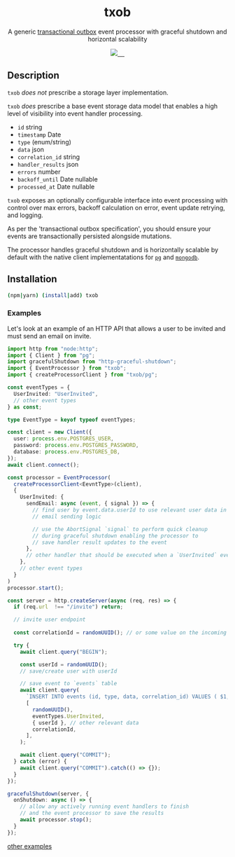 <h1 align="center">txob</h1>
<p align="center">A generic <a href="https://microservices.io/patterns/data/transactional-outbox.html">transactional outbox</a> event processor with graceful shutdown and horizontal scalability</p>
<p align="center">
  <a href="https://codecov.io/gh/dillonstreator/txob" >
    <img src="https://codecov.io/gh/dillonstreator/txob/graph/badge.svg?token=E9M7G67VLL"/>
  </a>
  <a aria-label="NPM version" href="https://www.npmjs.com/package/txob">
    <img alt="" src="https://badgen.net/npm/v/txob?v=0.0.16">
  </a>
  <a aria-label="License" href="https://github.com/dillonstreator/txob/blob/main/LICENSE">
    <img alt="" src="https://badgen.net/npm/license/txob">
  </a>
  <a aria-label="Typescript" href="https://github.com/dillonstreator/txob/blob/main/src/cache.ts">
    <img alt="" src="https://badgen.net/npm/types/txob">
  </a>
  <a aria-label="CodeFactor" href="https://www.codefactor.io/repository/github/dillonstreator/txob">
    <img alt="" src="https://www.codefactor.io/repository/github/dillonstreator/txob/badge">
  </a>
</p>

## Description

`txob` _does not_ prescribe a storage layer implementation.

`txob` _does_ prescribe a base event storage data model that enables a high level of visibility into event handler processing.

- `id` string
- `timestamp` Date
- `type` (enum/string)
- `data` json
- `correlation_id` string
- `handler_results` json
- `errors` number
- `backoff_until` Date nullable
- `processed_at` Date nullable

`txob` exposes an optionally configurable interface into event processing with control over max errors, backoff calculation on error, event update retrying, and logging.

As per the 'transactional outbox specification', you should ensure your events are transactionally persisted alongside mutations.

The processor handles graceful shutdown and is horizontally scalable by default with the native client implementatations for [`pg`](./src/pg/client.ts) and [`mongodb`](./src/mongodb/client.ts).

## Installation

```sh
(npm|yarn) (install|add) txob
```

### Examples

Let's look at an example of an HTTP API that allows a user to be invited and must send an email on invite.

```ts
import http from "node:http";
import { Client } from "pg";
import gracefulShutdown from "http-graceful-shutdown";
import { EventProcessor } from "txob";
import { createProcessorClient } from "txob/pg";

const eventTypes = {
  UserInvited: "UserInvited",
  // other event types
} as const;

type EventType = keyof typeof eventTypes;

const client = new Client({
  user: process.env.POSTGRES_USER,
  password: process.env.POSTGRES_PASSWORD,
  database: process.env.POSTGRES_DB,
});
await client.connect();

const processor = EventProcessor(
  createProcessorClient<EevntType>(client),
  {
    UserInvited: {
      sendEmail: async (event, { signal }) => {
        // find user by event.data.userId to use relevant user data in email sending
        // email sending logic

        // use the AbortSignal `signal` to perform quick cleanup
        // during graceful shutdown enabling the processor to
        // save handler result updates to the event
      },
      // other handler that should be executed when a `UserInvited` event is saved
    },
    // other event types
  }
)
processor.start();

const server = http.createServer(async (req, res) => {
  if (req.url  !== "/invite") return;

  // invite user endpoint
  
  const correlationId = randomUUID(); // or some value on the incoming request such as a request id

  try {
    await client.query("BEGIN");

    const userId = randomUUID();
    // save/create user with userId

    // save event to `events` table
    await client.query(
      `INSERT INTO events (id, type, data, correlation_id) VALUES ( $1, $2, $3, $4 )`,
      [
        randomUUID(),
        eventTypes.UserInvited,
        { userId }, // other relevant data
        correlationId,
      ],
    );

    await client.query("COMMIT");
  } catch (error) {
    await client.query("COMMIT").catch(() => {});
  }
});

gracefulShutdown(server, {
  onShutdown: async () => {
    // allow any actively running event handlers to finish
    // and the event processor to save the results
    await processor.stop();
  }
});

```


[other examples](./examples)

